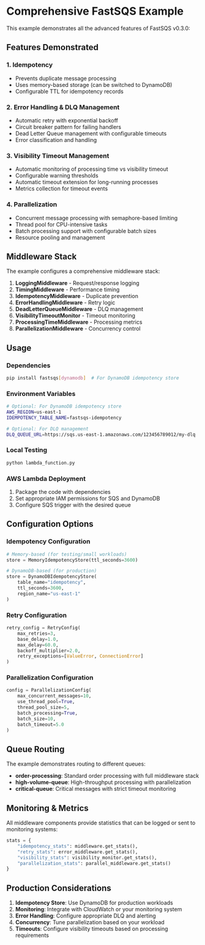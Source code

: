 # Comprehensive FastSQS Example

This example demonstrates all the advanced features of FastSQS v0.3.0:

## Features Demonstrated

### 1. Idempotency
- Prevents duplicate message processing
- Uses memory-based storage (can be switched to DynamoDB)
- Configurable TTL for idempotency records

### 2. Error Handling & DLQ Management
- Automatic retry with exponential backoff
- Circuit breaker pattern for failing handlers
- Dead Letter Queue management with configurable timeouts
- Error classification and handling

### 3. Visibility Timeout Management
- Automatic monitoring of processing time vs visibility timeout
- Configurable warning thresholds
- Automatic timeout extension for long-running processes
- Metrics collection for timeout events

### 4. Parallelization
- Concurrent message processing with semaphore-based limiting
- Thread pool for CPU-intensive tasks
- Batch processing support with configurable batch sizes
- Resource pooling and management

## Middleware Stack

The example configures a comprehensive middleware stack:

1. **LoggingMiddleware** - Request/response logging
2. **TimingMiddleware** - Performance timing
3. **IdempotencyMiddleware** - Duplicate prevention
4. **ErrorHandlingMiddleware** - Retry logic
5. **DeadLetterQueueMiddleware** - DLQ management
6. **VisibilityTimeoutMonitor** - Timeout monitoring
7. **ProcessingTimeMiddleware** - Processing metrics
8. **ParallelizationMiddleware** - Concurrency control

## Usage

### Dependencies
```bash
pip install fastsqs[dynamodb]  # For DynamoDB idempotency store
```

### Environment Variables
```bash
# Optional: For DynamoDB idempotency store
AWS_REGION=us-east-1
IDEMPOTENCY_TABLE_NAME=fastsqs-idempotency

# Optional: For DLQ management
DLQ_QUEUE_URL=https://sqs.us-east-1.amazonaws.com/123456789012/my-dlq
```

### Local Testing
```bash
python lambda_function.py
```

### AWS Lambda Deployment
1. Package the code with dependencies
2. Set appropriate IAM permissions for SQS and DynamoDB
3. Configure SQS trigger with the desired queue

## Configuration Options

### Idempotency Configuration
```python
# Memory-based (for testing/small workloads)
store = MemoryIdempotencyStore(ttl_seconds=3600)

# DynamoDB-based (for production)
store = DynamoDBIdempotencyStore(
    table_name="idempotency",
    ttl_seconds=3600,
    region_name="us-east-1"
)
```

### Retry Configuration
```python
retry_config = RetryConfig(
    max_retries=3,
    base_delay=1.0,
    max_delay=60.0,
    backoff_multiplier=2.0,
    retry_exceptions=[ValueError, ConnectionError]
)
```

### Parallelization Configuration
```python
config = ParallelizationConfig(
    max_concurrent_messages=10,
    use_thread_pool=True,
    thread_pool_size=5,
    batch_processing=True,
    batch_size=10,
    batch_timeout=5.0
)
```

## Queue Routing

The example demonstrates routing to different queues:

- **order-processing**: Standard order processing with full middleware stack
- **high-volume-queue**: High-throughput processing with parallelization
- **critical-queue**: Critical messages with strict timeout monitoring

## Monitoring & Metrics

All middleware components provide statistics that can be logged or sent to monitoring systems:

```python
stats = {
    "idempotency_stats": middleware.get_stats(),
    "retry_stats": error_middleware.get_stats(),
    "visibility_stats": visibility_monitor.get_stats(),
    "parallelization_stats": parallel_middleware.get_stats()
}
```

## Production Considerations

1. **Idempotency Store**: Use DynamoDB for production workloads
2. **Monitoring**: Integrate with CloudWatch or your monitoring system
3. **Error Handling**: Configure appropriate DLQ and alerting
4. **Concurrency**: Tune parallelization based on your workload
5. **Timeouts**: Configure visibility timeouts based on processing requirements
